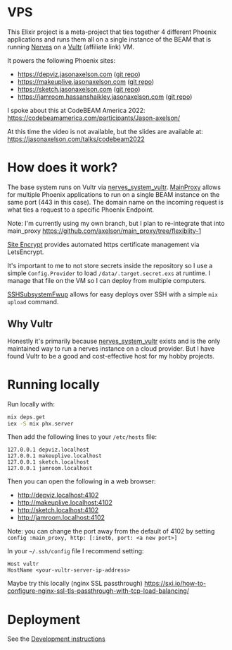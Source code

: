 # VPS

This Elixir project is a meta-project that ties together 4 different Phoenix
applications and runs them all on a single instance of the BEAM that is running
[Nerves](https://www.nerves-project.org) on a
[Vultr](https://www.vultr.com/?ref=8764184) (affiliate link) VM.

It powers the following Phoenix sites:
- https://depviz.jasonaxelson.com ([git repo](https://github.com/axelson/dep_viz))
- https://makeuplive.jasonaxelson.com ([git repo](https://github.com/axelson/makeup_live_format/))
- https://sketch.jasonaxelson.com ([git repo](https://github.com/axelson/sketchpad/))
- https://jamroom.hassanshaikley.jasonaxelson.com ([git repo](https://github.com/hassanshaikley/jamroom/))

I spoke about this at CodeBEAM America 2022: https://codebeamamerica.com/participants/Jason-axelson/

At this time the video is not available, but the slides are available at: https://jasonaxelson.com/talks/codebeam2022

# How does it work?

The base system runs on Vultr via
[nerves_system_vultr](https://github.com/nerves-project/nerves_system_vultr).
[MainProxy](https://github.com/Main-Proxy/main_proxy) allows for multiple
Phoenix applications to run on a single BEAM instance on the same port (443 in
this case). The domain name on the incoming request is what ties a request to a
specific Phoenix Endpoint.

Note: I'm currently using my own branch, but I plan to re-integrate that into
main_proxy https://github.com/axelson/main_proxy/tree/flexiblity-1

[Site Encrypt](https://github.com/sasa1977/site_encrypt) provides automated
https certificate management via LetsEncrypt.

It's important to me to not store secrets inside the repository so I use a
simple `Config.Provider` to load `/data/.target.secret.exs` at runtime. I manage
that file on the VM so I can deploy from multiple computers.

[SSHSubsystemFwup](https://github.com/nerves-project/ssh_subsystem_fwup) allows
for easy deploys over SSH with a simple `mix upload` command.

## Why Vultr

Honestly it's primarily because
[nerves_system_vultr](https://github.com/nerves-project/nerves_system_vultr)
exists and is the only maintained way to run a nerves instance on a cloud
provider. But I have found Vultr to be a good and cost-effective host for my
hobby projects.

# Running locally

Run locally with:

``` sh
mix deps.get
iex -S mix phx.server
```

Then add the following lines to your `/etc/hosts` file:

```
127.0.0.1 depviz.localhost
127.0.0.1 makeuplive.localhost
127.0.0.1 sketch.localhost
127.0.0.1 jamroom.localhost
```

Then you can open the following in a web browser:
- http://depviz.localhost:4102
- http://makeuplive.localhost:4102
- http://sketch.localhost:4102
- http://jamroom.localhost:4102

Note: you can change the port away from the default of 4102 by setting `config
:main_proxy, http: [:inet6, port: <a new port>]`

In your `~/.ssh/config` file I recommend setting:

``` ssh-config
Host vultr
HostName <your-vultr-server-ip-address>
```

Maybe try this locally (nginx SSL passthrough)
https://sxi.io/how-to-configure-nginx-ssl-tls-passthrough-with-tcp-load-balancing/

# Deployment

See the [Development instructions](./DEVELOPMENT.md)
